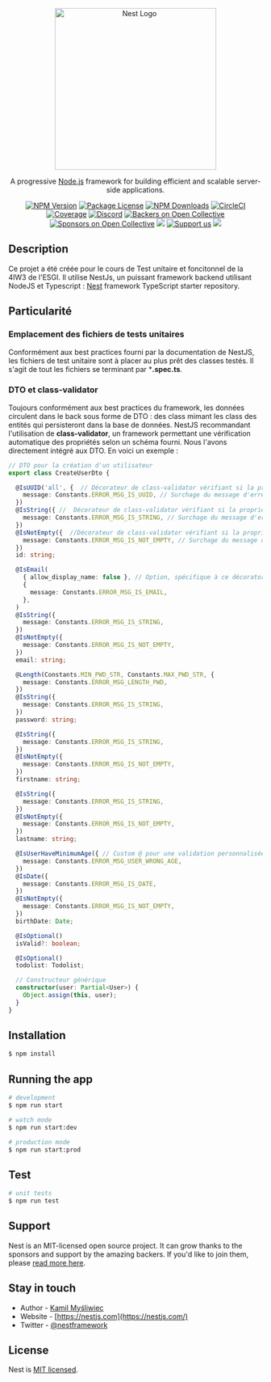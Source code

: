 <p align="center">
  <a href="http://nestjs.com/" target="blank"><img src="https://nestjs.com/img/logo_text.svg" width="320" alt="Nest Logo" /></a>
</p>

[circleci-image]: https://img.shields.io/circleci/build/github/nestjs/nest/master?token=abc123def456
[circleci-url]: https://circleci.com/gh/nestjs/nest

  <p align="center">A progressive <a href="http://nodejs.org" target="_blank">Node.js</a> framework for building efficient and scalable server-side applications.</p>
    <p align="center">
<a href="https://www.npmjs.com/~nestjscore" target="_blank"><img src="https://img.shields.io/npm/v/@nestjs/core.svg" alt="NPM Version" /></a>
<a href="https://www.npmjs.com/~nestjscore" target="_blank"><img src="https://img.shields.io/npm/l/@nestjs/core.svg" alt="Package License" /></a>
<a href="https://www.npmjs.com/~nestjscore" target="_blank"><img src="https://img.shields.io/npm/dm/@nestjs/common.svg" alt="NPM Downloads" /></a>
<a href="https://circleci.com/gh/nestjs/nest" target="_blank"><img src="https://img.shields.io/circleci/build/github/nestjs/nest/master" alt="CircleCI" /></a>
<a href="https://coveralls.io/github/nestjs/nest?branch=master" target="_blank"><img src="https://coveralls.io/repos/github/nestjs/nest/badge.svg?branch=master#9" alt="Coverage" /></a>
<a href="https://discord.gg/G7Qnnhy" target="_blank"><img src="https://img.shields.io/badge/discord-online-brightgreen.svg" alt="Discord"/></a>
<a href="https://opencollective.com/nest#backer" target="_blank"><img src="https://opencollective.com/nest/backers/badge.svg" alt="Backers on Open Collective" /></a>
<a href="https://opencollective.com/nest#sponsor" target="_blank"><img src="https://opencollective.com/nest/sponsors/badge.svg" alt="Sponsors on Open Collective" /></a>
  <a href="https://paypal.me/kamilmysliwiec" target="_blank"><img src="https://img.shields.io/badge/Donate-PayPal-ff3f59.svg"/></a>
    <a href="https://opencollective.com/nest#sponsor"  target="_blank"><img src="https://img.shields.io/badge/Support%20us-Open%20Collective-41B883.svg" alt="Support us"></a>
  <a href="https://twitter.com/nestframework" target="_blank"><img src="https://img.shields.io/twitter/follow/nestframework.svg?style=social&label=Follow"></a>
</p>
  <!--[![Backers on Open Collective](https://opencollective.com/nest/backers/badge.svg)](https://opencollective.com/nest#backer)
  [![Sponsors on Open Collective](https://opencollective.com/nest/sponsors/badge.svg)](https://opencollective.com/nest#sponsor)-->

## Description

Ce projet a été créée pour le cours de Test unitaire et foncitonnel de la 4IW3 de l'ESGI. Il utilise NestJs, un puissant framework backend utilisant NodeJS et Typescript :
[Nest](https://github.com/nestjs/nest) framework TypeScript starter repository.

## Particularité

### Emplacement des fichiers de tests unitaires
Conformément aux best practices fourni par la documentation de NestJS, les fichiers de test unitaire sont à placer au plus prêt des classes testés. Il s'agit de tout les fichiers se terminant par ***.spec.ts**.

### DTO et class-validator
Toujours conformément aux best practices du framework, les données circulent dans le back sous forme de DTO : des class mimant les class des entités qui persisteront dans la base de données. 
NestJS recommandant l'utilisation de **class-validator**, un framework permettant une vérification automatique des propriétés selon un schéma fourni. Nous l'avons directement intégré aux DTO. En voici un exemple :

```typescript
// DTO pour la création d'un utilisateur
export class CreateUserDto {

  @IsUUID('all', {  // Décorateur de class-validator vérifiant si la propriété "id" est un uuid
    message: Constants.ERROR_MSG_IS_UUID, // Surchage du message d'erreur
  })
  @IsString({ //  Décorateur de class-validator vérifiant si la propriété "id" est un string
    message: Constants.ERROR_MSG_IS_STRING, // Surchage du message d'erreur
  })
  @IsNotEmpty({  //Décorateur de class-validator vérifiant si la propriété "id" n'est pas vide
    message: Constants.ERROR_MSG_IS_NOT_EMPTY, // Surchage du message d'erreur
  })
  id: string;

  @IsEmail(
    { allow_display_name: false }, // Option, spécifique à ce décorator
    {
      message: Constants.ERROR_MSG_IS_EMAIL,
    },
  )
  @IsString({
    message: Constants.ERROR_MSG_IS_STRING,
  })
  @IsNotEmpty({
    message: Constants.ERROR_MSG_IS_NOT_EMPTY,
  })
  email: string;

  @Length(Constants.MIN_PWD_STR, Constants.MAX_PWD_STR, {
    message: Constants.ERROR_MSG_LENGTH_PWD,
  })
  @IsString({
    message: Constants.ERROR_MSG_IS_STRING,
  })
  password: string;

  @IsString({
    message: Constants.ERROR_MSG_IS_STRING,
  })
  @IsNotEmpty({
    message: Constants.ERROR_MSG_IS_NOT_EMPTY,
  })
  firstname: string;

  @IsString({
    message: Constants.ERROR_MSG_IS_STRING,
  })
  @IsNotEmpty({
    message: Constants.ERROR_MSG_IS_NOT_EMPTY,
  })
  lastname: string;

  @IsUserHaveMinimumAge({ // Custom @ pour une validation personnalisée de la propriété "birthDate"
    message: Constants.ERROR_MSG_USER_WRONG_AGE,
  })
  @IsDate({
    message: Constants.ERROR_MSG_IS_DATE,
  })
  @IsNotEmpty({
    message: Constants.ERROR_MSG_IS_NOT_EMPTY,
  })
  birthDate: Date;

  @IsOptional()
  isValid?: boolean;

  @IsOptional()
  todolist: Todolist;

  // Constructeur générique
  constructor(user: Partial<User>) {
    Object.assign(this, user);
  }
}
```

## Installation

```bash
$ npm install
```

## Running the app

```bash
# development
$ npm run start

# watch mode
$ npm run start:dev

# production mode
$ npm run start:prod
```

## Test

```bash
# unit tests
$ npm run test

```

## Support

Nest is an MIT-licensed open source project. It can grow thanks to the sponsors and support by the amazing backers. If you'd like to join them, please [read more here](https://docs.nestjs.com/support).

## Stay in touch

- Author - [Kamil Myśliwiec](https://kamilmysliwiec.com)
- Website - [https://nestjs.com](https://nestjs.com/)
- Twitter - [@nestframework](https://twitter.com/nestframework)

## License

Nest is [MIT licensed](LICENSE).
